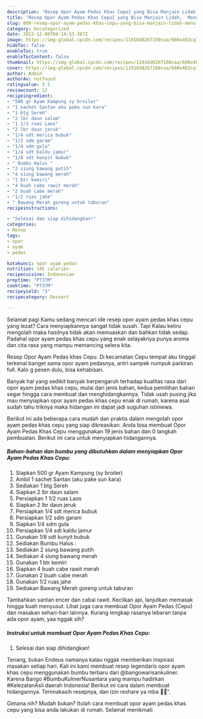 ```yaml
---
description: "Resep Opor Ayam Pedas Khas Cepu{ yang Bisa Manjain Lidah,  Menu Buat lebaran"
title: "Resep Opor Ayam Pedas Khas Cepu{ yang Bisa Manjain Lidah,  Menu Buat lebaran"
slug: 809-resep-opor-ayam-pedas-khas-cepu-yang-bisa-manjain-lidah-menu-buat-lebaran
category: Uncategorized
date: 2022-12-06T04:14:53.387Z
image: https://img-global.cpcdn.com/recipes/11916d82b7160caa/680x482cq70/opor-ayam-pedas-khas-cepu-foto-resep-utama.jpg
hideToc: false
enableToc: true
enableTocContent: false
thumbnail: https://img-global.cpcdn.com/recipes/11916d82b7160caa/680x482cq70/opor-ayam-pedas-khas-cepu-foto-resep-utama.jpg
cover: https://img-global.cpcdn.com/recipes/11916d82b7160caa/680x482cq70/opor-ayam-pedas-khas-cepu-foto-resep-utama.jpg
author: Admin
authorAv: notfound
ratingvalue: 3.5
reviewcount: 12
recipeingredient:
- "500 gr Ayam Kampung sy broiler"
- "1 sachet Santan aku pake sun kara"
- "1 btg Sereh"
- "2 lbr daun salam"
- "1 1/2 ruas Laos"
- "2 lbr daun jeruk"
- "1/4 sdt merica bubuk"
- "1/2 sdm garam"
- "1/4 sdm gula"
- "1/4 sdt kaldu jamur"
- "1/8 sdt kunyit bubuk"
- " Bumbu Halus "
- "2 siung bawang putih"
- "4 siung bawang merah"
- "1 btr kemiri"
- "4 buah cabe rawit merah"
- "2 buah cabe merah"
- "1/2 ruas jahe"
- " Bawang Merah goreng untuk taburan"
recipeinstructions:

- "Selesai dan siap dihidangkan!"
categories:
- Resep
tags:
- opor
- ayam
- pedas

katakunci: opor ayam pedas 
nutrition: 145 calories
recipecuisine: Indonesian
preptime: "PT37M"
cooktime: "PT37M"
recipeyield: "3"
recipecategory: Dessert

---
```



Selamat pagi Kamu sedang mencari ide resep opor ayam pedas khas cepu yang lezat? Cara menyiapkannya sangat tidak susah. Tapi Kalau keliru mengolah maka hasilnya tidak akan memuaskan dan bahkan tidak sedap. Padahal opor ayam pedas khas cepu yang enak selayaknya punya aroma dan cita rasa yang mampu memancing selera kita.


Resep Opor Ayam Pedas khas Cepu. Di kecamatan Cepu tempat aku tinggal terkenal banget sama opor ayam pedasnya, antri sampek numpuk parkiran full. Kalo g pesen dulu, bisa kehabisan.

Banyak hal yang sedikit banyak berpengaruh terhadap kualitas rasa dari opor ayam pedas khas cepu, mulai dari jenis bahan, kedua pemilihan bahan segar hingga cara membuat dan menghidangkannya. Tidak usah pusing jika mau menyiapkan opor ayam pedas khas cepu enak di rumah, karena asal sudah tahu triknya maka hidangan ini dapat jadi suguhan istimewa.


Berikut ini ada beberapa cara mudah dan praktis dalam mengolah opor ayam pedas khas cepu yang siap dikreasikan. Anda bisa membuat Opor Ayam Pedas Khas Cepu menggunakan 19 jenis bahan dan 0 langkah pembuatan. Berikut ini cara untuk menyiapkan hidangannya.

<!--inarticleads1-->

##### Bahan-bahan dan bumbu yang dibutuhkan dalam menyiapkan Opor Ayam Pedas Khas Cepu:

1. Siapkan 500 gr Ayam Kampung (sy broiler)
1. Ambil 1 sachet Santan (aku pake sun kara)
1. Sediakan 1 btg Sereh
1. Siapkan 2 lbr daun salam
1. Persiapkan 1 1/2 ruas Laos
1. Siapkan 2 lbr daun jeruk
1. Persiapkan 1/4 sdt merica bubuk
1. Persiapkan 1/2 sdm garam
1. Siapkan 1/4 sdm gula
1. Persiapkan 1/4 sdt kaldu jamur
1. Gunakan 1/8 sdt kunyit bubuk
1. Sediakan  Bumbu Halus :
1. Sediakan 2 siung bawang putih
1. Sediakan 4 siung bawang merah
1. Gunakan 1 btr kemiri
1. Siapkan 4 buah cabe rawit merah
1. Gunakan 2 buah cabe merah
1. Gunakan 1/2 ruas jahe
1. Sediakan  Bawang Merah goreng untuk taburan


Tambahkan santan encer dan cabai rawit. Kecilkan api, lanjutkan memasak hingga kuah menyusut. Lihat juga cara membuat Opor Ayam Pedas (Cepu) dan masakan sehari-hari lainnya. Kurang lengkap rasanya lebaran tanpa ada opor ayam, yaa nggak sih? 

<!--inarticleads2-->

##### Instruksi untuk membuat Opor Ayam Pedas Khas Cepu:


1. Selesai dan siap dihidangkan!

Tenang, bukan Endeus namanya kalau nggak memberikan inspirasi masakan setiap hari. Kali ini kami membuat resep legendaris opor ayam khas cepu menggunakan bumbu terbaru dari @bangowarisankuliner. Karena Bango #BumbuKulinerNusantara yang mampu hadirkan #KelezatanAsli daerah Indonesia! Berikut ini cara dalam membuat hidangannya. Terimakasih resepnya, dan izin reshare ya mba 🙏🏻&#34;. 

Gimana nih? Mudah bukan? Itulah cara membuat opor ayam pedas khas cepu yang bisa anda lakukan di rumah. Selamat menikmati
